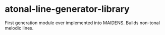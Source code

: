 # atonal-line-generator-library
First generation module ever implemented into MAIDENS. Builds non-tonal melodic lines.
